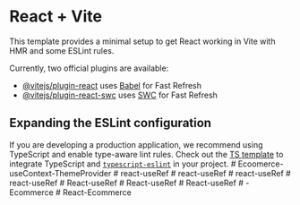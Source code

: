 # React + Vite

This template provides a minimal setup to get React working in Vite with HMR and some ESLint rules.

Currently, two official plugins are available:

- [@vitejs/plugin-react](https://github.com/vitejs/vite-plugin-react/blob/main/packages/plugin-react/README.md) uses [Babel](https://babeljs.io/) for Fast Refresh
- [@vitejs/plugin-react-swc](https://github.com/vitejs/vite-plugin-react-swc) uses [SWC](https://swc.rs/) for Fast Refresh

## Expanding the ESLint configuration

If you are developing a production application, we recommend using TypeScript and enable type-aware lint rules. Check out the [TS template](https://github.com/vitejs/vite/tree/main/packages/create-vite/template-react-ts) to integrate TypeScript and [`typescript-eslint`](https://typescript-eslint.io) in your project.
#   E c o o m e r c e - u s e C o n t e x t - T h e m e P r o v i d e r  
 #   r e a c t - u s e R e f  
 #   r e a c t - u s e R e f  
 #   r e a c t - u s e R e f  
 #   r e a c t - u s e R e f  
 #   R e a c t - u s e R e f  
 #   R e a c t - u s e R e f  
 #   R e a c t - u s e R e f  
 #   - E c o m m e r c e  
 #   R e a c t - E c o m m e r c e  
 